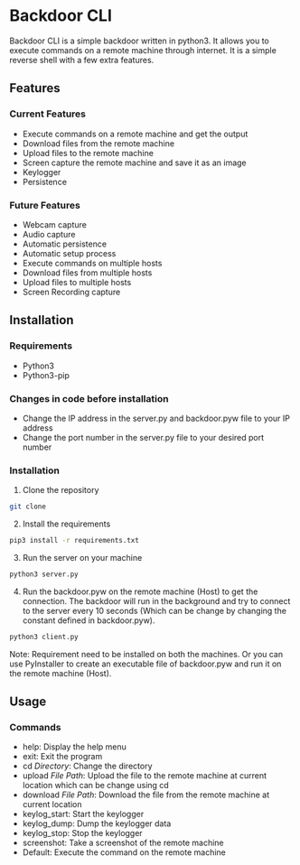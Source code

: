 # Backdoor CLI
Backdoor CLI is a simple backdoor written in python3. It allows you to execute commands on a remote machine through internet. It is a simple reverse shell with a few extra features.

## Features
### Current Features
- Execute commands on a remote machine and get the output
- Download files from the remote machine
- Upload files to the remote machine
- Screen capture the remote machine and save it as an image
- Keylogger
- Persistence

### Future Features
- Webcam capture
- Audio capture
- Automatic persistence
- Automatic setup process
- Execute commands on multiple hosts
- Download files from multiple hosts
- Upload files to multiple hosts
- Screen Recording capture

## Installation
### Requirements
- Python3
- Python3-pip

### Changes in code before installation
- Change the IP address in the server.py and backdoor.pyw file to your IP address
- Change the port number in the server.py file to your desired port number

### Installation
1. Clone the repository
```bash
git clone
```
2. Install the requirements
```bash
pip3 install -r requirements.txt
```
3. Run the server on your machine
```bash
python3 server.py
```
4. Run the backdoor.pyw on the remote machine (Host) to get the connection. The backdoor will run in the background and try to connect to the server every 10 seconds (Which can be change by changing the constant defined in backdoor.pyw).
```bash
python3 client.py
```
Note: Requirement need to be installed on both the machines. Or you can use PyInstaller to create an executable file of backdoor.pyw and run it on the remote machine (Host).

## Usage
### Commands
- help: Display the help menu
- exit: Exit the program
- cd *Directory*: Change the directory
- upload *File Path*: Upload the file to the remote machine at current location which can be change using cd
- download *File Path*: Download the file from the remote machine at current location
- keylog_start: Start the keylogger
- keylog_dump: Dump the keylogger data
- keylog_stop: Stop the keylogger
- screenshot: Take a screenshot of the remote machine
- Default: Execute the command on the remote machine

